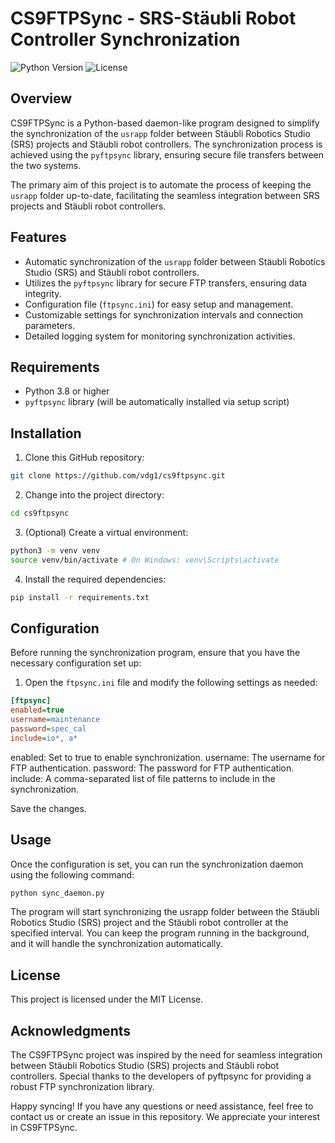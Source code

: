 # CS9FTPSync - SRS-Stäubli Robot Controller Synchronization

![Python Version](https://img.shields.io/badge/python-3.8%2B-blue)
![License](https://img.shields.io/badge/license-MIT-green)

## Overview

CS9FTPSync is a Python-based daemon-like program designed to simplify the synchronization of the `usrapp` folder between Stäubli Robotics Studio (SRS) projects and Stäubli robot controllers. The synchronization process is achieved using the `pyftpsync` library, ensuring secure file transfers between the two systems.

The primary aim of this project is to automate the process of keeping the `usrapp` folder up-to-date, facilitating the seamless integration between SRS projects and Stäubli robot controllers.

## Features

- Automatic synchronization of the `usrapp` folder between Stäubli Robotics Studio (SRS) and Stäubli robot controllers.
- Utilizes the `pyftpsync` library for secure FTP transfers, ensuring data integrity.
- Configuration file (`ftpsync.ini`) for easy setup and management.
- Customizable settings for synchronization intervals and connection parameters.
- Detailed logging system for monitoring synchronization activities.

## Requirements

- Python 3.8 or higher
- `pyftpsync` library (will be automatically installed via setup script)

## Installation

1. Clone this GitHub repository:
```bash
git clone https://github.com/vdg1/cs9ftpsync.git
```

2. Change into the project directory:
```bash
cd cs9ftpsync
```

3. (Optional) Create a virtual environment:
```bash
python3 -m venv venv
source venv/bin/activate # On Windows: venv\Scripts\activate
```

4. Install the required dependencies:
```bash
pip install -r requirements.txt
```
## Configuration

Before running the synchronization program, ensure that you have the necessary configuration set up:

1. Open the `ftpsync.ini` file and modify the following settings as needed:

```ini
[ftpsync]
enabled=true
username=maintenance
password=spec_cal
include=io*, a*
```

enabled: Set to true to enable synchronization.
username: The username for FTP authentication.
password: The password for FTP authentication.
include: A comma-separated list of file patterns to include in the synchronization.

Save the changes.

## Usage
Once the configuration is set, you can run the synchronization daemon using the following command:

```bash
python sync_daemon.py
```
The program will start synchronizing the usrapp folder between the Stäubli Robotics Studio (SRS) project and the Stäubli robot controller at the specified interval. You can keep the program running in the background, and it will handle the synchronization automatically.

## License
This project is licensed under the MIT License.

## Acknowledgments
The CS9FTPSync project was inspired by the need for seamless integration between Stäubli Robotics Studio (SRS) projects and Stäubli robot controllers. Special thanks to the developers of pyftpsync for providing a robust FTP synchronization library.

Happy syncing! If you have any questions or need assistance, feel free to contact us or create an issue in this repository. We appreciate your interest in CS9FTPSync.
